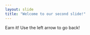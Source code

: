 ```yaml
---
layout: slide
title: "Welcome to our second slide!"
---
```

Earn it!
Use the left arrow to go back!
